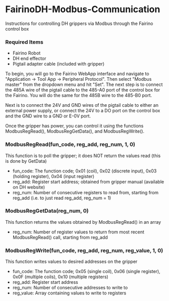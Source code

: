 # FairinoDH-Modbus-Communication
Instructions for controlling DH grippers via Modbus through the Fairino control box

### Required Items
 - Fairino Robot
 - DH end effector
 - Pigtail adapter cable (included with gripper)

To begin, you will go to the Fairino WebApp interface and navigate to "Application -> Tool App -> Peripheral Protocol". Then select "Modbus master" from the dropdown menu and hit "Set".
The next step is to connect the 485A wire of the pigtail cable to the 485-A0 port of the control box for the Fairino. You will do the same for the 485B wire to the 485-B0 port.

Next is to connect the 24V and GND wires of the pigtail cable to either an external power supply, or connect the 24V to a DO port on the control box and the GND wire to a GND or E-0V port.

Once the gripper has power, you can control it using the functions ModbusRegRead(), ModbusRegGetData(), and ModbusRegWrite().

### ModbusRegRead(fun_code, reg_add, reg_num, 1, 0)
This function is to poll the gripper; it does NOT return the values read (this is done by GetData)
- fun_code: The function code; 0x01 (coil), 0x02 (discrete input), 0x03 (holding register), 0x04 (input register)
- reg_add: Register start address; obtained from gripper manual (available on DH website)
- reg_num: Number of consecutive registers to read from, starting from reg_add (i.e. to just read reg_add, reg_num = 1)

### ModbusRegGetData(reg_num, 0)
This function returns the values obtained by ModbusRegRead() in an array
- reg_num: Number of register values to return from most recent ModbusRegRead() call, starting from reg_add

### ModbusRegWrite(fun_code, reg_add, reg_num, reg_value, 1, 0)
This function writes values to desired addresses on the gripper
- fun_code: The function code; 0x05 (single coil), 0x06 (single register), 0x0F (multiple coils), 0x10 (multiple registers)
- reg_add: Register start address
- reg_num: Number of consecutive addresses to write to
- reg_value: Array containing values to write to registers
